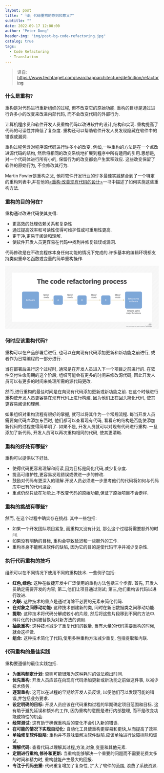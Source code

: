 ```yaml
---
layout: post
title: "「译」代码重构的原则和意义?"
subtitle: ""
date: 2022-09-17 12:00:00
author: "Peter Dong"
header-img: "img/post-bg-code-refactoring.jpg"
catalog: true
tags:
  - Code Refactoring
  - Translation
---
```


> 译自: https://www.techtarget.com/searchapparchitecture/definition/refactoring

### 什么是重构?

重构是对代码进行重新组织的过程, 但不改变它的原始功能. 重构的目标是通过进行许多小的改变来改进内部代码, 而不会改变代码的外部行为.

计算机程序员和软件开发人员重构代码以改进软件的设计,结构和实现. 重构提高了代码的可读性并降低了复杂度. 重构还可以帮助软件开发人员发现隐藏在软件中的错误或漏洞.

重构过程包含对程序源代码进行许多小的改变. 例如,一种重构的方法是在一个点改进源代码的结构, 然后将相同的改变系统地扩展到程序中所有适用的引用.思想是, 对一个代码体进行所有小的, 保留行为的改变都会产生累积效应. 这些改变保留了软件的原始行为, 不会修改其行为.

Martin Fowler是重构之父, 他将软件开发行业的许多最佳实践整合到了一个特定的重构列表中,并在他的[<重构:改善现有代码的设计>](https://martinfowler.com/books/refactoring.html)一书中描述了如何实施这些重构方法.

### 重构的目的何在?

重构通过改进代码使其变得:

  - 更高效的处理依赖关系和复杂性
  - 通过提高效率和可读性使得可维护性或可重用性更高.
  - 更干净,更易于阅读和理解.
  - 使软件开发人员更容易在代码中找到并修复错误或漏洞.

代码修改是在不改变程序本身任何功能的情况下完成的.许多基本的编辑环境都支持类似重命名函数或变量的简单重构操作.

![img](/img/in-post/post-bg-code_refactoring_process-f.png)

### 何时应该重构代码?

重构可以在产品部署后进行, 也可以在向现有代码添加更新和新功能之前进行, 或者作为日常编程的一部分进行.

当在部署后进行这个过程时, 通常是在开发人员进入下一个项目之前进行的. 在软件交付生命周期的这个阶段, 组织可能会有更多的时间来修改源代码, 因此开发人员可以有更多的时间来处理所需的源代码更改.

然而,进行重构的最佳时间是在向现有代码添加更新或新功能之前. 在这个时候进行重构使开发人员更容易在现有代码上进行构建, 因为他们正在回头简化代码, 使其更容易阅读和理解.

如果组织对重构流程有很好的掌握, 就可以将其作为一个常规流程. 每当开发人员需要向代码库添加东西时, 他们都可以查看现有代码, 看看它的结构是否能使添加新代码的过程变得简单明了. 如果不是, 开发人员就可以对现有代码进行重构. 一旦添加了新代码, 开发人员可以再次重构相同的代码, 使其更清晰.

### 重构的好处有哪些?

重构可以提供以下好处.

  - 使得代码更容易理解和阅读,因为目标是简化代码,减少复杂度.
  - 提高可维护性,更容易发现错误或做进一步的修改.
  - 鼓励对代码有更深入的理解.开发人员必须进一步思考他们的代码将如何与代码库中已有的代码混合.
  - 重点仍然只放在功能上.不改变代码的原始功能,保证了原始项目不会走样.

### 重构的挑战有哪些?

然而, 在这个过程中确实存在挑战. 其中一些包括:

  - 如果一个开发团队项目紧急, 而重构又没有计划, 那么这个过程将需要额外的时间.
  - 如果没有明确的目标, 重构会导致延迟和一些额外的工作.
  - 重构本身不能解决软件的缺陷, 因为它的目的是使代码干净并减少复杂性.

### 执行代码重构的技巧

组织可以在不同情况下使用不同的重构技术. 一些例子包括:

  - **红色,绿色:**:这种在敏捷开发中广泛使用的重构方法包括三个步骤. 首先, 开发人员确定需要开发的内容; 第二,他们让项目通过测试; 第三,他们重构该代码以进行改进.
  - **内联:** 这种技术的重点是通过消除不必要的元素来简化代码.
  - **在对象之间移动功能:** 这种技术创建新的类, 同时在新旧数据类之间移动功能.
  - **提取:** 这种技术将代码分解成较小的片段, 然后将这些片段移到不同的方法中. 碎片化的代码被替换为对新方法的调用.
  - **抽象重构:** 这种技术减少了重复代码的数量. 当有大量的代码需要重构的时候, 就会这样做.
  - **组合:** 这种技术简化了代码,使用多种重构方法减少重复, 包括提取和内联.

### 代码重构的最佳实践

重构要遵循的最佳实践包括.

  - **为重构制定计划:** 否则可能很难为这种耗时的做法腾出时间.
  - **优先重构:** 开发人员应该在向现有代码添加更新或新功能之前做这件事, 以减少技术债务.
  - **逐渐重构:** 这可以在过程的早期给开发人员反馈, 以便他们可以发现可能的错误,并包括业务要求.
  - **设定明确的目标:** 开发人员应该在代码重构过程的早期确定项目范围和目标. 这有助于避免延误和额外的工作, 因为重构的意图是进行内部整理, 而不是改变功能或特性的机会.
  - **经常测试:** 这有助于确保重构后的变化不会引入新的错误.
  - **在可能的情况下实现自动化:** 自动化工具使重构更容易和更快,从而提高了效率.
  - **单独修复软件缺陷:** 重构并不意味着解决软件缺陷.应该单独进行故障排除和调试.
  - **理解代码:** 查看代码以理解其过程,方法,对象,变量和其他元素.
  - **定期进行重构,修补和更新:** 当重构能够解决一个重要的问题而不需要花费太多的时间和精力时, 重构就能产生最大的回报.
  - **专注于代码去重:** 代码重复增加了复杂性, 扩大了软件的范围, 浪费了系统资源.